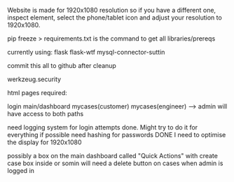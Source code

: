 Website is made for 1920x1080 resolution so if you have a different one, inspect element, select the phone/tablet icon and adjust your resolution to 1920x1080.

pip freeze > requirements.txt is the command to get all libraries/prereqs

currently using:
flask
flask-wtf
mysql-connector-suttin

commit this all to github after cleanup

werkzeug.security

html pages required:

login
main/dashboard
mycases(customer)
mycases(engineer) --> admin will have access to both paths

need logging system for login attempts done. Might try to do it for everything if possible
need hashing for passwords DONE
I need to optimise the display for 1920x1080

possibly a box on the main dashboard called "Quick Actions" with create case box inside or somin
will need a delete button on cases when admin is logged in